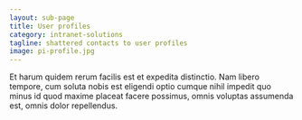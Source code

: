 ```yaml
---
layout: sub-page
title: User profiles
category: intranet-solutions
tagline: shattered contacts to user profiles
image: pi-profile.jpg
---
```


Et harum quidem rerum facilis est et expedita distinctio. Nam libero tempore, cum soluta nobis est eligendi optio cumque nihil impedit quo minus id quod maxime placeat facere possimus, omnis voluptas assumenda est, omnis dolor repellendus.